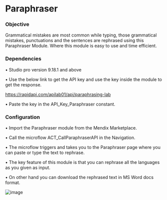 # Paraphraser

### Objective

Grammatical mistakes are most common while typing, those grammatical mistakes, punctuations and the sentences are rephrased using this Paraphraser Module. Where this module is easy to use and time efficient. 

### Dependencies

•	Studio pro version 9.18.1 and above

•	Use the below link to get the API key and use the key inside the module to get the response.

https://rapidapi.com/apilab01/api/paraphrasing-lab

•	Paste the key in the API_Key_Paraphraser constant.

### Configuration 

•	Import the Paraphraser module from the Mendix Marketplace.

•	Call the microflow ACT_CallParaphraserAPI in the Navigation.

•	The microflow triggers and takes you to the Paraphraser page where you can paste or type the text to rephrase.

•	The key feature of this module is that you can rephrase all the languages as you given as input.

•	On other hand you can download the rephrased text in MS Word docs format.

![image](https://user-images.githubusercontent.com/126260956/221922366-283ffc6a-28a1-49df-bcd3-15bed3844221.png)



